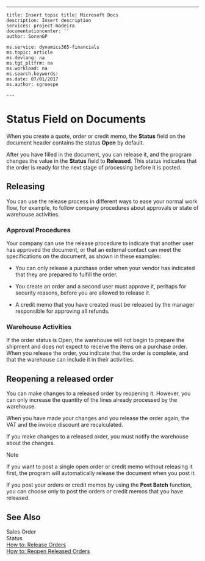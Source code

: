 ---
    title: Insert topic title| Microsoft Docs
    description: Insert description
    services: project-madeira
    documentationcenter: ''
    author: SorenGP

    ms.service: dynamics365-financials
    ms.topic: article
    ms.devlang: na
    ms.tgt_pltfrm: na
    ms.workload: na
    ms.search.keywords:
    ms.date: 07/01/2017
    ms.author: sgroespe

    ---
# Status Field on Documents
When you create a quote, order or credit memo, the **Status** field on the document header contains the status **Open** by default.  
  
 After you have filled in the document, you can release it, and the program changes the value in the **Status** field to **Released**. This status indicates that the order is ready for the next stage of processing before it is posted.  
  
## Releasing  
 You can use the release process in different ways to ease your normal work flow, for example, to follow company procedures about approvals or state of warehouse activities.  
  
### Approval Procedures  
 Your company can use the release procedure to indicate that another user has approved the document, or that an external contact can meet the specifications on the document, as shown in these examples:  
  
-   You can only release a purchase order when your vendor has indicated that they are prepared to fulfill the order.  
  
-   You create an order and a second user must approve it, perhaps for security reasons, before you are allowed to release it.  
  
-   A credit memo that you have created must be released by the manager responsible for approving all refunds.  
  
### Warehouse Activities  
 If the order status is Open, the warehouse will not begin to prepare the shipment and does not expect to receive the items on a purchase order. When you release the order, you indicate that the order is complete, and that the warehouse can include it in their activities.  
  
## Reopening a released order  
 You can make changes to a released order by reopening it. However, you can only increase the quantity of the lines already processed by the warehouse.  
  
 When you have made your changes and you release the order again, the VAT and the invoice discount are recalculated.  
  
 If you make changes to a released order, you must notify the warehouse about the changes.  
  
> [!NOTE]  
>  If you want to post a single open order or credit memo without releasing it first, the program will automatically release the document when you post it.  
>   
>  If you post your orders or credit memos by using the **Post Batch** function, you can choose only to post the orders or credit memos that you have released.  
  
## See Also  
 Sales Order   
 Status   
 [How to: Release Orders](../how-to-release-orders.md)   
 [How to: Reopen Released Orders](../how-to-reopen-released-orders.md)